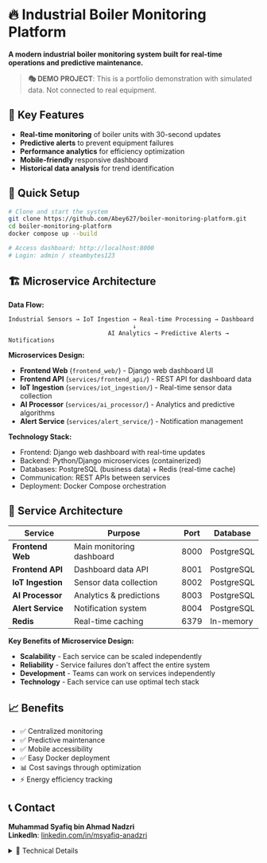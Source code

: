 # 🔥 Industrial Boiler Monitoring Platform

**A modern industrial boiler monitoring system built for real-time operations and predictive maintenance.**

> **🎭 DEMO PROJECT**: This is a portfolio demonstration with simulated data. Not connected to real equipment.

## 🎯 Key Features

- **Real-time monitoring** of boiler units with 30-second updates
- **Predictive alerts** to prevent equipment failures  
- **Performance analytics** for efficiency optimization
- **Mobile-friendly** responsive dashboard
- **Historical data analysis** for trend identification

## 🚀 Quick Setup

```bash
# Clone and start the system
git clone https://github.com/Abey627/boiler-monitoring-platform.git
cd boiler-monitoring-platform
docker compose up --build

# Access dashboard: http://localhost:8000
# Login: admin / steambytes123
```

## 🏗️ Microservice Architecture

**Data Flow:**
```
Industrial Sensors → IoT Ingestion → Real-time Processing → Dashboard
                                   ↓
                            AI Analytics → Predictive Alerts → Notifications
```

**Microservices Design:**
- **Frontend Web** (`frontend_web/`) - Django web dashboard UI
- **Frontend API** (`services/frontend_api/`) - REST API for dashboard data
- **IoT Ingestion** (`services/iot_ingestion/`) - Real-time sensor data collection
- **AI Processor** (`services/ai_processor/`) - Analytics and predictive algorithms
- **Alert Service** (`services/alert_service/`) - Notification management

**Technology Stack:**
- Frontend: Django web dashboard with real-time updates
- Backend: Python/Django microservices (containerized)
- Databases: PostgreSQL (business data) + Redis (real-time cache)
- Communication: REST APIs between services
- Deployment: Docker Compose orchestration

## 🔧 Service Architecture

| Service | Purpose | Port | Database |
|---------|---------|------|----------|
| **Frontend Web** | Main monitoring dashboard | 8000 | PostgreSQL |
| **Frontend API** | Dashboard data API | 8001 | PostgreSQL |
| **IoT Ingestion** | Sensor data collection | 8002 | PostgreSQL |
| **AI Processor** | Analytics & predictions | 8003 | PostgreSQL |
| **Alert Service** | Notification system | 8004 | PostgreSQL |
| **Redis** | Real-time caching | 6379 | In-memory |

**Key Benefits of Microservice Design:**
- **Scalability** - Each service can be scaled independently
- **Reliability** - Service failures don't affect the entire system
- **Development** - Teams can work on services independently
- **Technology** - Each service can use optimal tech stack

## 📈 Benefits

- ✅ Centralized monitoring
- ✅ Predictive maintenance
- ✅ Mobile accessibility  
- ✅ Easy Docker deployment
- 📊 Cost savings through optimization
- ⚡ Energy efficiency tracking

## 📞 Contact

**Muhammad Syafiq bin Ahmad Nadzri**  
**LinkedIn**: [linkedin.com/in/msyafiq-anadzri](https://www.linkedin.com/in/msyafiq-anadzri)

<details>
<summary>🔧 Technical Details</summary>

### Microservice Communication
- **API Gateway Pattern** - Frontend API aggregates data from other services
- **Event-driven** - Services communicate via REST APIs
- **Shared Database** - All services use PostgreSQL with separate schemas
- **Real-time Cache** - Redis for sub-second dashboard updates

### Development Commands
```bash
# Start all services
docker compose up --build

# Run migrations for specific service
docker compose exec frontend_web python manage.py migrate
docker compose exec iot_ingestion python manage.py migrate

# Create admin user
docker compose exec frontend_web python manage.py createsuperuser

# View service logs
docker compose logs -f frontend_web
docker compose logs -f ai_processor
```

### API Endpoints by Service
- **Frontend API** (`/api/frontend/`) - Dashboard data aggregation
- **IoT Ingestion** (`/api/iot/`) - Sensor data collection
- **AI Processor** (`/api/ai/`) - Analytics and predictions
- **Alert Service** (`/api/alert/`) - Notification management

### Service Dependencies
```
Frontend Web → Frontend API → [IoT Ingestion, AI Processor, Alert Service]
                           ↓
                    PostgreSQL + Redis
```

</details>
